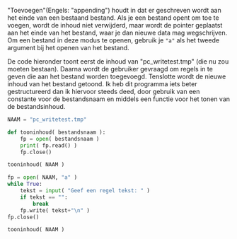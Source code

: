 "Toevoegen"(Engels: "appending") houdt in dat er geschreven wordt aan
het einde van een bestaand bestand. Als je een bestand opent om toe te
voegen, wordt de inhoud niet verwijderd, maar wordt de pointer geplaatst
aan het einde van het bestand, waar je dan nieuwe data mag wegschrijven.
Om een bestand in deze modus te openen, gebruik je `"a"` als het tweede
argument bij het openen van het bestand.

De code hieronder toont eerst de inhoud van "pc\_writetest.tmp" (die nu
zou moeten bestaan). Daarna wordt de gebruiker gevraagd om regels in te
geven die aan het bestand worden toegevoegd. Tenslotte wordt de nieuwe
inhoud van het bestand getoond. Ik heb dit programma iets beter
gestructureerd dan ik hiervoor steeds deed, door gebruik van een
constante voor de bestandsnaam en middels een functie voor het tonen van
de bestandsinhoud.

```python
NAAM = "pc_writetest.tmp"

def tooninhoud( bestandsnaam ):
    fp = open( bestandsnaam )
    print( fp.read() )
    fp.close()

tooninhoud( NAAM )

fp = open( NAAM, "a" )
while True:
    tekst = input( "Geef een regel tekst: " )
    if tekst == "":
        break
    fp.write( tekst+"\n" )
fp.close()

tooninhoud( NAAM )
```
